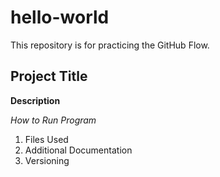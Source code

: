# hello-world
This repository is for practicing the GitHub Flow.

## Project Title
**Description**

*How to Run Program*
1. Files Used
2. Additional Documentation
3. Versioning
